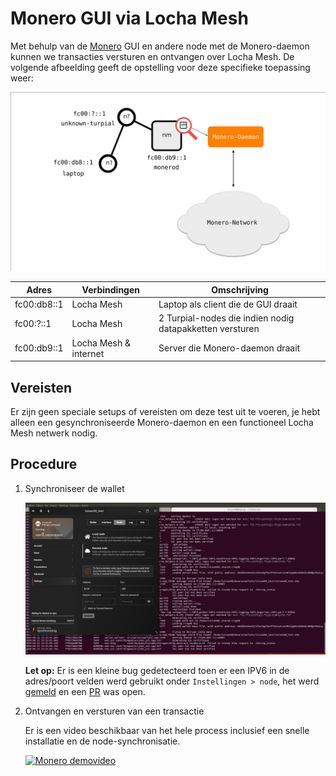 # Monero GUI via Locha Mesh

Met behulp van de [Monero][] GUI en andere node met de Monero-daemon kunnen we transacties versturen en ontvangen over Locha Mesh. De volgende afbeelding geeft de opstelling voor deze specifieke toepassing weer:

![demo_monero](../../pics/demo_monero.svg)

| Adres       | Verbindingen          | Omschrijving                                             |
| ----------- | --------------------- | -------------------------------------------------------- |
| fc00:db8::1 | Locha Mesh            | Laptop als client die de GUI draait                      |
| fc00:?::1   | Locha Mesh            | 2 Turpial-nodes die indien nodig datapakketten versturen |
| fc00:db9::1 | Locha Mesh & internet | Server die Monero-daemon draait                          |

## Vereisten

Er zijn geen speciale setups of vereisten om deze test uit te voeren, je hebt alleen een gesynchroniseerde Monero-daemon en een functioneel Locha Mesh netwerk nodig.

## Procedure

1. Synchroniseer de wallet

   ![Monero GUI](../../pics/monero_gui.png)

   **Let op:** Er is een kleine bug gedetecteerd toen er een IPV6 in de adres/poort velden werd gebruikt onder `Instellingen > node`, het werd [gemeld][] en een [PR][] was open.

2. Ontvangen en versturen van een transactie

   Er is een video beschikbaar van het hele process inclusief een snelle installatie en de node-synchronisatie.

   [![Monero demovideo](https://img.youtube.com/vi/pe9Buhp9OD8/0.jpg)](https://www.youtube.com/watch?v=pe9Buhp9OD8)



[Monero]: https://web.getmonero.org/
[gemeld]: https://github.com/monero-project/monero-gui/issues/2971
[PR]: https://github.com/monero-project/monero-gui/pull/2973
